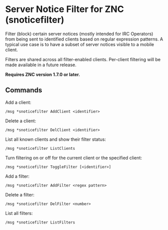 # Server Notice Filter for ZNC (snoticefilter)

Filter (block) certain server notices (mostly intended for IRC Operators) from being sent to identified clients based on regular expression patterns. A typical use case is to have a subset of server notices visible to a mobile client.

Filters are shared across all filter-enabled clients. Per-client filtering will be made available in a future release.

**Requires ZNC version 1.7.0 or later.**

## Commands

Add a client:

`/msg *snoticefilter AddClient <identifier>`

Delete a client:

`/msg *snoticefilter DelClient <identifier>`

List all known clients and show their filter status:

`/msg *snoticefilter ListClients`

Turn filtering on or off for the current client or the specified client:

`/msg *snoticefilter ToggleFilter [<identifier>]`

Add a filter:

`/msg *snoticefilter AddFilter <regex pattern>`

Delete a filter:

`/msg *snoticefilter DelFilter <number>`

List all filters:

`/msg *snoticefilter ListFilters`

